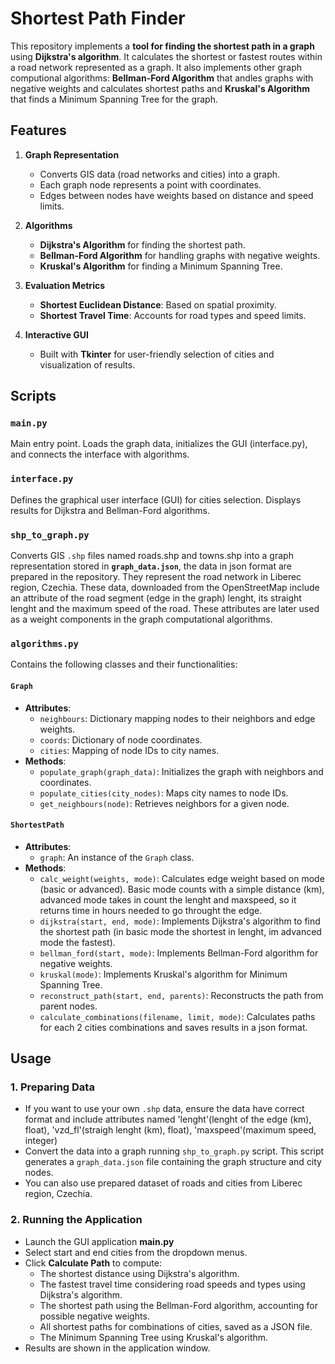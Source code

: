 # Shortest Path Finder

This repository implements a **tool for finding the shortest path in a graph** using **Dijkstra's algorithm**. It calculates the shortest or fastest routes within a road network represented as a graph.
It also implements other graph computional algorithms: **Bellman-Ford Algorithm** that andles graphs with negative weights and calculates shortest paths and **Kruskal's Algorithm** that finds a Minimum Spanning Tree for the graph.

## Features

1. **Graph Representation**
   - Converts GIS data (road networks and cities) into a graph.
   - Each graph node represents a point with coordinates.
   - Edges between nodes have weights based on distance and speed limits.

2. **Algorithms**
   - **Dijkstra's Algorithm** for finding the shortest path.
   - **Bellman-Ford Algorithm** for handling graphs with negative weights.
   - **Kruskal's Algorithm** for finding a Minimum Spanning Tree.

3. **Evaluation Metrics**
   - **Shortest Euclidean Distance**: Based on spatial proximity.
   - **Shortest Travel Time**: Accounts for road types and speed limits.

4. **Interactive GUI**
   - Built with **Tkinter** for user-friendly selection of cities and visualization of results.

  ## Scripts

### `main.py`
Main entry point. Loads the graph data, initializes the GUI (interface.py), and connects the interface with algorithms.

### `interface.py`
Defines the graphical user interface (GUI) for cities selection. Displays results for Dijkstra and Bellman-Ford algorithms.

### `shp_to_graph.py`
Converts GIS `.shp` files named roads.shp and towns.shp into a graph representation stored in **`graph_data.json`**, the data in json format are prepared in the repository. They represent the road network in Liberec region, Czechia. These data, downloaded from the OpenStreetMap include an attribute of the road segment (edge in the graph) lenght, its straight lenght and the maximum speed of the road. These attributes are later used as a weight components in the graph computational algorithms.

### `algorithms.py`
Contains the following classes and their functionalities:
#### `Graph`
   - **Attributes**:
     - `neighbours`: Dictionary mapping nodes to their neighbors and edge weights.
     - `coords`: Dictionary of node coordinates.
     - `cities`: Mapping of node IDs to city names.
   - **Methods**:
     - `populate_graph(graph_data)`: Initializes the graph with neighbors and coordinates.
     - `populate_cities(city_nodes)`: Maps city names to node IDs.
     - `get_neighbours(node)`: Retrieves neighbors for a given node.

#### `ShortestPath`
   - **Attributes**:
     - `graph`: An instance of the `Graph` class.
   - **Methods**:
     - `calc_weight(weights, mode)`: Calculates edge weight based on mode (basic or advanced). Basic mode counts with a simple distance (km), advanced mode takes in count the lenght and maxspeed, so it returns time in hours needed to go throught the edge.
     - `dijkstra(start, end, mode)`: Implements Dijkstra's algorithm to find the shortest path (in basic mode the shortest in lenght, im advanced mode the fastest).
     - `bellman_ford(start, mode)`: Implements Bellman-Ford algorithm for negative weights.
     - `kruskal(mode)`: Implements Kruskal's algorithm for Minimum Spanning Tree.
     - `reconstruct_path(start, end, parents)`: Reconstructs the path from parent nodes.
     - `calculate_combinations(filename, limit, mode)`: Calculates paths for each 2 cities combinations and saves results in a json format.

## Usage

### 1. Preparing Data

- If you want to use your own `.shp` data, ensure the data have correct format and include attributes named 'lenght'(lenght of the edge (km), float), 'vzd_fl'(straigh lenght (km), float), 'maxspeed'(maximum speed, integer)
- Convert the data into a graph running `shp_to_graph.py` script. This script generates a `graph_data.json` file containing the graph structure and city nodes.
- You can also use prepared dataset of roads and cities from Liberec region, Czechia.

### 2. Running the Application

- Launch the GUI application **main.py**
- Select start and end cities from the dropdown menus.
- Click **Calculate Path** to compute:
  - The shortest distance using Dijkstra's algorithm.
  - The fastest travel time considering road speeds and types using Dijkstra's algorithm.
  - The shortest path using the Bellman-Ford algorithm, accounting for possible negative weights.
  - All shortest paths for combinations of cities, saved as a JSON file.
  - The Minimum Spanning Tree using Kruskal's algorithm.
- Results are shown in the application window.
